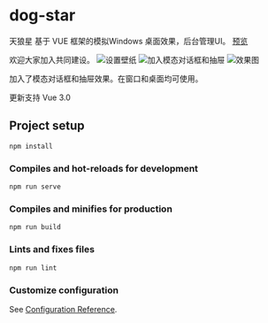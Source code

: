 # dog-star

天狼星 基于 VUE 框架的模拟Windows 桌面效果，后台管理UI。
[预览](https://ispace-code.gitee.io/dogstar-ui)

欢迎大家加入共同建设。
![设置壁纸](https://images.gitee.com/uploads/images/2020/0716/143216_7117f6e0_15710.png "11.png")
![加入模态对话框和抽屉](https://images.gitee.com/uploads/images/2020/0727/092359_d8174fd6_15710.png "捕获.PNG")
![效果图](https://images.gitee.com/uploads/images/2020/0709/201734_b9a680d4_15710.png "2.png")

加入了模态对话框和抽屉效果。在窗口和桌面均可使用。

更新支持 Vue 3.0

## Project setup
```
npm install
```

### Compiles and hot-reloads for development
```
npm run serve
```

### Compiles and minifies for production
```
npm run build
```

### Lints and fixes files
```
npm run lint
```

### Customize configuration
See [Configuration Reference](https://cli.vuejs.org/config/).

